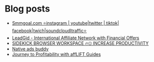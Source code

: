 # Blog posts
<!-- BLOG-POST-LIST:START -->
- [Smmgoal.com ⭐instagram | youtube|twitter | tiktok| facebook|twich|soundcloudltraffic⭐](https://afflift.com/f/threads/smmgoal-com-%E2%AD%90instagram-youtube-twitter-tiktok-facebook-twich-soundcloudltraffic%E2%AD%90.6393/)
- [LeadGid - International Affiliate Network with Financial Offers](https://afflift.com/f/threads/leadgid-international-affiliate-network-with-financial-offers.6217/)
- [SIDEKICK BROWSER WORKSPACE 🔥😍 INCREASE PRODUCTIVITY](https://afflift.com/f/threads/sidekick-browser-workspace-%F0%9F%94%A5%F0%9F%98%8D-increase-productivity.9613/)
- [Native ads buddy](https://afflift.com/f/threads/native-ads-buddy.10147/)
- [Journey to Profitability with affLIFT Guides](https://afflift.com/f/threads/journey-to-profitability-with-afflift-guides.10148/)
<!-- BLOG-POST-LIST:END -->
